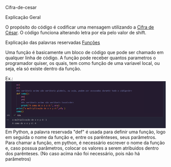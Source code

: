 Cifra-de-cesar


Explicação Geral

O propósito do código é codificar uma mensagem utilizando a [Cifra de César](https://pt.wikipedia.org/wiki/Cifra_de_C%C3%A9sar). O código funciona alterando letra por ela pelo valor de shift.

Explicação das palavras reservadas
[Funções](https://docs.python.org/pt-br/3.10/tutorial/controlflow.html#defining-functions)

Uma função é basicamente um bloco de código que pode ser chamado em qualquer linha de código. A função pode receber quantos parametros o programador quiser, os quais, tem como função de uma variavel local, ou seja, ela só existe dentro da função.

Ex.:
![image](./Assets/Exemplo_1.png)
Em Python, a palavra reservada "def" é usada para definir uma função, logo em seguida o nome da função e, entre os parênteses, seus parâmetros. Para chamar a função, em python, é necessário escrever o nome da função e, caso possua parâmetros, colocar os valores a serem atribuidos dentro dos parênteses.
(No caso acima não foi necessário, pois não há parâmetros)

